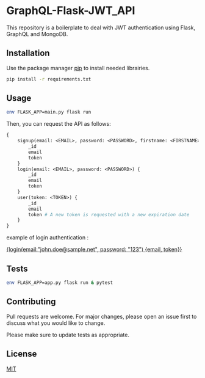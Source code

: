 # GraphQL-Flask-JWT_API

This repository is a boilerplate to deal with JWT authentication using Flask, GraphQL and MongoDB.

## Installation

Use the package manager [pip](https://pip.pypa.io/en/stable/) to install needed librairies.

```bash
pip install -r requirements.txt
```

## Usage

```bash
env FLASK_APP=main.py flask run
```

Then, you can request the API as follows:

```GraphQL
{
    signup(email: <EMAIL>, password: <PASSWORD>, firstname: <FIRSTNAME>, lastname: <LASTNAME>) {
        _id
        email
        token
    }
    login(email: <EMAIL>, password: <PASSWORD>) {
        _id
        email
        token
    }
    user(token: <TOKEN>) {
        _id
        email
        token # A new token is requested with a new expiration date
    }
}
```

example of login authentication : 

[{login(email:"john.doe@sample.net", password: "123") {email, token}}](https://graphql-flask-jwt-api.herokuapp.com/graphql?query={login(email:"john.doe@sample.net",%20password:%20"123")%20{email,%20token}})


## Tests

```bash
env FLASK_APP=app.py flask run & pytest
```

## Contributing
Pull requests are welcome. For major changes, please open an issue first to discuss what you would like to change.

Please make sure to update tests as appropriate.

## License
[MIT](https://choosealicense.com/licenses/mit/)
